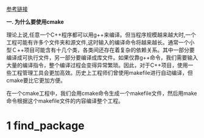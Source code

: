 [参考链接](https://cmake.org/cmake/help/latest/guide/tutorial/index.html)

**一. 为什么要使用cmake**

理论上说,任意一个C++程序都可以用g++来编译。但当程序规模越来越大时,一个工程可能有许多个文件夹和源文件,这时输入的编译命令将越来越长。通常一个小型Ｃ++项目可能含有十几个类，各类间还存在着复杂的依赖关系。其中一部分要编译成可执行文件，另一部分要编译成库文件。如果仅靠g++命令，我们需要输入大量的编译指令，整个编译过程会变得异常繁琐。因此，对于C++项目，使用一些工程管理工具会更加高效。历史上工程师们曾使用makefile进行自动编译，但cmake要比它更加方便。

在一个cmake工程中，我们会用cmake命令生成一个makefile文件，然后用make命令根据这个makefile文件的内容编译整个工程。
# 1 find_package
<!--stackedit_data:
eyJoaXN0b3J5IjpbMjExNTk3MzkyNywtMzMyNTMzNTQ1LC0yMz
g2ODAzNDVdfQ==
-->